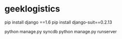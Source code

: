 # geeklogistics

pip install django ==1.6
pip install django-suit==0.2.13

python manage.py syncdb
python manage.py runserver

